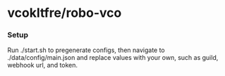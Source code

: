 # vcokltfre/robo-vco

### Setup

Run ./start.sh to pregenerate configs, then navigate to ./data/config/main.json and replace values with your own, such as guild, webhook url, and token.